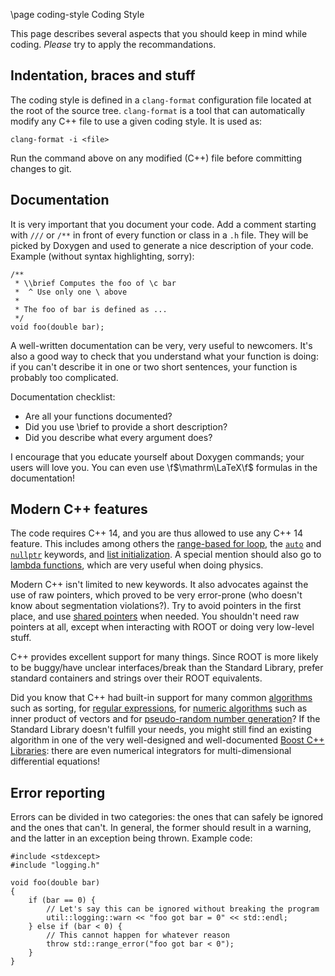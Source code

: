 \page coding-style Coding Style

This page describes several aspects that you should keep in mind while coding. *Please*
try to apply the recommandations.

## Indentation, braces and stuff

The coding style is defined in a `clang-format` configuration file located at the root of the
source tree. `clang-format` is a tool that can automatically modify any C++ file to use a given
coding style. It is used as:

~~~
clang-format -i <file>
~~~

Run the command above on any modified (C++) file before committing changes to git.

## Documentation

It is very important that you document your code. Add a comment starting with `///` or `/**` in
front of every function or class in a `.h` file. They will be picked by Doxygen and used to
generate a nice description of your code. Example (without syntax highlighting, sorry):

~~~
/**
 * \\brief Computes the foo of \c bar
 *  ^ Use only one \ above
 *
 * The foo of bar is defined as ...
 */
void foo(double bar);
~~~

A well-written documentation can be very, very useful to newcomers. It's also a good way to check
that you understand what your function is doing: if you can't describe it in one or two short
sentences, your function is probably too complicated.

Documentation checklist:

- Are all your functions documented?
- Did you use \\brief to provide a short description?
- Did you describe what every argument does?

I encourage that you educate yourself about Doxygen commands; your users will love you. You can
even use \f$\mathrm\LaTeX\f$ formulas in the documentation!

## Modern C++ features

The code requires C++ 14, and you are thus allowed to use any C++ 14 feature. This includes among
others the [range-based for loop](http://en.cppreference.com/w/cpp/language/range-for), the
[`auto`](http://en.cppreference.com/w/cpp/language/auto) and
[`nullptr`](http://en.cppreference.com/w/cpp/language/nullptr) keywords, and
[list initialization](http://en.cppreference.com/w/cpp/language/list_initialization). A special
mention should also go to [lambda functions](http://en.cppreference.com/w/cpp/language/lambda),
which are very useful when doing physics.

Modern C++ isn't limited to new keywords. It also advocates against the use of raw pointers, which
proved to be very error-prone (who doesn't know about segmentation violations?). Try to avoid
pointers in the first place, and use
[shared pointers](http://en.cppreference.com/w/cpp/memory/shared_ptr) when needed. You shouldn't
need raw pointers at all, except when interacting with ROOT or doing very low-level stuff.

C++ provides excellent support for many things. Since ROOT is more likely to be buggy/have unclear
interfaces/break than the Standard Library, prefer standard containers and strings over their ROOT
equivalents.

Did you know that C++ had built-in support for many common
[algorithms](http://en.cppreference.com/w/cpp/algorithm) such as sorting, for
[regular expressions](http://en.cppreference.com/w/cpp/regex), for
[numeric algorithms](http://en.cppreference.com/w/cpp/numeric#Numeric_algorithms) such as inner
product of vectors and for
[pseudo-random number generation](http://en.cppreference.com/w/cpp/numeric/random)? If the
Standard Library doesn't fulfill your needs, you might still find an existing algorithm in one of
the very well-designed and well-documented [Boost C++ Libraries](http://boost.org): there are even
numerical integrators for multi-dimensional differential equations!

## Error reporting

Errors can be divided in two categories: the ones that can safely be ignored and the ones that
can't. In general, the former should result in a warning, and the latter in an exception being
thrown. Example code:

~~~{.cc}
#include <stdexcept>
#include "logging.h"

void foo(double bar)
{
    if (bar == 0) {
        // Let's say this can be ignored without breaking the program
        util::logging::warn << "foo got bar = 0" << std::endl;
    } else if (bar < 0) {
        // This cannot happen for whatever reason
        throw std::range_error("foo got bar < 0");
    }
}
~~~
